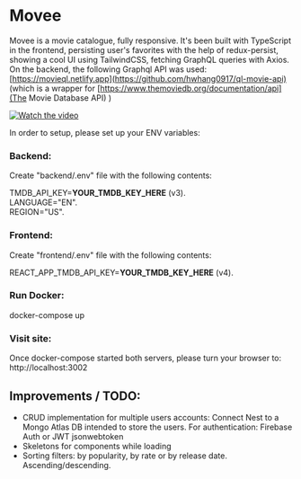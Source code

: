 # Movee

Movee is a movie catalogue, fully responsive. 
It's been built with TypeScript in the frontend, persisting user's favorites with the help of redux-persist, showing a cool UI using TailwindCSS, fetching GraphQL queries with Axios.
On the backend, the following Graphql API was used: [https://movieql.netlify.app](https://github.com/hwhang0917/ql-movie-api) (which is a wrapper for [https://www.themoviedb.org/documentation/api](The Movie Database API) ) 

[![Watch the video](https://img.youtube.com/vi/ocTmh7FGyF4/maxresdefault.jpg)](https://youtu.be/ocTmh7FGyF4)


In order to setup, please set up your ENV variables:

### Backend:

Create "backend/.env" file with the following contents:

TMDB_API_KEY=**YOUR_TMDB_KEY_HERE** (v3).  
LANGUAGE="EN".    
REGION="US". 

### Frontend:

Create "frontend/.env" file with the following contents:

REACT_APP_TMDB_API_KEY=**YOUR_TMDB_KEY_HERE** (v4). 

### Run Docker:

docker-compose up

### Visit site:

Once docker-compose started both servers, please turn your browser to:   
http://localhost:3002

## Improvements / TODO:

- CRUD implementation for multiple users accounts:
  Connect Nest to a Mongo Atlas DB intended to store the users. 
  For authentication: Firebase Auth or JWT jsonwebtoken
- Skeletons for components while loading
- Sorting filters: by popularity, by rate or by release date. Ascending/descending.

